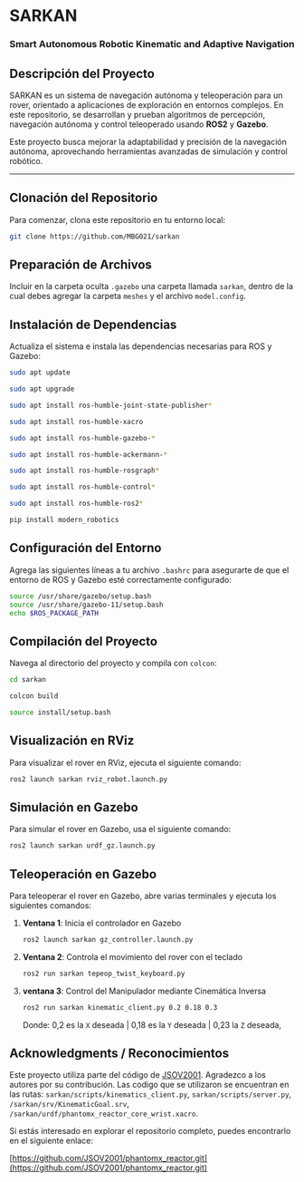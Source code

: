 # SARKAN
### Smart Autonomous Robotic Kinematic and Adaptive Navigation

## Descripción del Proyecto
SARKAN es un sistema de navegación autónoma y teleoperación para un rover, orientado a aplicaciones de exploración en entornos complejos. En este repositorio, se desarrollan y prueban algoritmos de percepción, navegación autónoma y control teleoperado usando **ROS2** y **Gazebo**. 

Este proyecto busca mejorar la adaptabilidad y precisión de la navegación autónoma, aprovechando herramientas avanzadas de simulación y control robótico.

---

## Clonación del Repositorio

Para comenzar, clona este repositorio en tu entorno local:

```bash
git clone https://github.com/MBG021/sarkan
```

## Preparación de Archivos
Incluir en la carpeta oculta `.gazebo` una carpeta llamada `sarkan`, dentro de la cual debes agregar la carpeta `meshes` y el archivo `model.config`.

## Instalación de Dependencias
Actualiza el sistema e instala las dependencias necesarias para ROS y Gazebo:

```bash
sudo apt update
```
```bash
sudo apt upgrade
```
```bash
sudo apt install ros-humble-joint-state-publisher*
```
```bash
sudo apt install ros-humble-xacro
```
```bash
sudo apt install ros-humble-gazebo-*
```
```bash
sudo apt install ros-humble-ackermann-*
```
```bash
sudo apt install ros-humble-rosgraph*
```
```bash
sudo apt install ros-humble-control*
```
```bash
sudo apt install ros-humble-ros2*
```
```bash
pip install modern_robotics
```

## Configuración del Entorno

Agrega las siguientes líneas a tu archivo `.bashrc` para asegurarte de que el entorno de ROS y Gazebo esté correctamente configurado:

```bash
source /usr/share/gazebo/setup.bash
source /usr/share/gazebo-11/setup.bash
echo $ROS_PACKAGE_PATH
```
## Compilación del Proyecto

Navega al directorio del proyecto y compila con `colcon`:

```bash
cd sarkan
```
```bash
colcon build
```
```bash
source install/setup.bash
```
## Visualización en RViz

Para visualizar el rover en RViz, ejecuta el siguiente comando:

```bash
ros2 launch sarkan rviz_robot.launch.py
```
## Simulación en Gazebo

Para simular el rover en Gazebo, usa el siguiente comando:

```bash
ros2 launch sarkan urdf_gz.launch.py
```
## Teleoperación en Gazebo

Para teleoperar el rover en Gazebo, abre varias terminales y ejecuta los siguientes comandos:

1. **Ventana 1**: Inicia el controlador en Gazebo

   ```bash
   ros2 launch sarkan gz_controller.launch.py

2. **Ventana 2**: Controla el movimiento del rover con el teclado

   ```bash
   ros2 run sarkan tepeop_twist_keyboard.py

3. **ventana 3**: Control del Manipulador mediante Cinemática Inversa

   ```bash
   ros2 run sarkan kinematic_client.py 0.2 0.18 0.3
   ```
   Donde: 0,2 es la `X` deseada  |  0,18 es la `Y` deseada |  0,23 la `Z` deseada,

## Acknowledgments / Reconocimientos

Este proyecto utiliza parte del código de [JSOV2001](https://github.com/JSOV2001/phantomx_reactor.git). Agradezco a los autores por su contribución. Las codigo que se utilizaron se encuentran en las rutas: `sarkan/scripts/kinematics_client.py`, `sarkan/scripts/server.py`, `/sarkan/srv/KinematicGoal.srv`, `/sarkan/urdf/phantomx_reactor_core_wrist.xacro`.

Si estás interesado en explorar el repositorio completo, puedes encontrarlo en el siguiente enlace:

[https://github.com/JSOV2001/phantomx_reactor.git](https://github.com/JSOV2001/phantomx_reactor.git)

